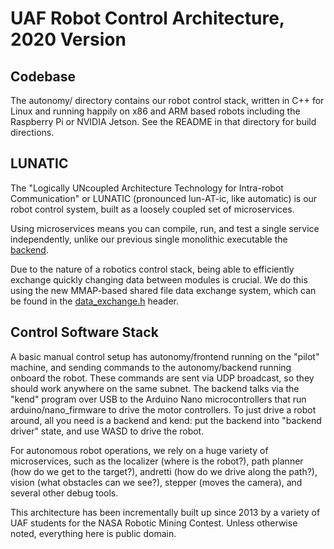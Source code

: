 # UAF Robot Control Architecture, 2020 Version
## Codebase
The autonomy/ directory contains our robot control stack, written in C++ for Linux and running happily on x86 and ARM based robots including the Raspberry Pi or NVIDIA Jetson.  See the README in that directory for build directions.


## LUNATIC
The "Logically UNcoupled Architecture Technology for Intra-robot Communication" or LUNATIC (pronounced lun-AT-ic, like automatic) is our robot control system, built as a loosely coupled set of microservices.

Using microservices means you can compile, run, and test a single service independently, unlike our previous single monolithic executable the [backend](autonomy/backend/main.cpp).  

Due to the nature of a robotics control stack, being able to efficiently exchange quickly changing data between modules is crucial. We do this using the new MMAP-based shared file data exchange system, which can be found in the [data_exchange.h](autonomy/include/aurora/data_exchange.h) header.

## Control Software Stack
A basic manual control setup has autonomy/frontend running on the "pilot" machine, and sending commands to the autonomy/backend running onboard the robot.  These commands are sent via UDP broadcast, so they should work anywhere on the same subnet.  The backend talks via the "kend" program over USB to the Arduino Nano microcontrollers that run arduino/nano_firmware to drive the motor controllers.  To just drive a robot around, all you need is a backend and kend: put the backend into "backend driver" state, and use WASD to drive the robot.

For autonomous robot operations, we rely on a huge variety of microservices, such as the localizer (where is the robot?), path planner (how do we get to the target?), andretti (how do we drive along the path?), vision (what obstacles can we see?), stepper (moves the camera), and several other debug tools.

This architecture has been incrementally built up since 2013 by a variety of UAF students for the NASA Robotic Mining Contest.  Unless otherwise noted, everything here is public domain. 

